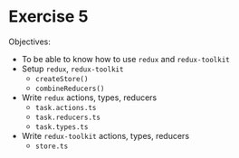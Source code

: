 Exercise 5
==========

Objectives:
- To be able to know how to use `redux` and `redux-toolkit`
- Setup `redux`, `redux-toolkit`
    - `createStore()`
    - `combineReducers()`
- Write `redux` actions, types, reducers
    - `task.actions.ts`
    - `task.reducers.ts`
    - `task.types.ts`
- Write `redux-toolkit` actions, types, reducers
    - `store.ts`
